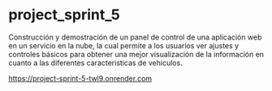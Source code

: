 # project_sprint_5
Construcción y demostración de un panel de control de una aplicación web en un servicio en la nube, la cual permite a los usuarios ver ajustes y controles básicos para obtener una mejor visualización de la información en cuanto a las diferentes caracteristicas de vehiculos.

https://project-sprint-5-twl9.onrender.com
